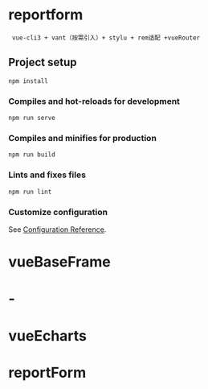 # reportform
```
 vue-cli3 + vant（按需引入）+ stylu + rem适配 +vueRouter
```

## Project setup
```
npm install
```

### Compiles and hot-reloads for development
```
npm run serve
```

### Compiles and minifies for production
```
npm run build
```

### Lints and fixes files
```
npm run lint
```

### Customize configuration
See [Configuration Reference](https://cli.vuejs.org/config/).
# vueBaseFrame
# -
# vueEcharts
# reportForm
